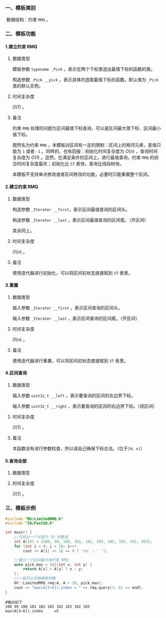 ### 一、模板类别

​	数据结构：约束 `RMQ` 。

### 二、模板功能

#### 1.建立约束 RMQ

1. 数据类型

   模板参数 `typename _Pick` ，表示在两个下标里选出最值下标的函数的类。

   构造参数 `_Pick __pick` ，表示具体的选取最值下标的函数。默认值为 `_Pick` 类的默认实例。

2. 时间复杂度

   $O(1)$ 。

3. 备注

   约束 `RMQ` 处理的问题为区间最值下标查询，可以是区间最大值下标、区间最小值下标。

   既然名为约束 `RMQ` ，本模板对区间有一定的限制：区间上的相邻元素，差值只能为 `1` 或者 `-1` 。同样的，也有回报：初始化时间复杂度为 $O(n)$ ，查询时间复杂度为 $O(1)$  。显然，在满足条件的区间上，进行最值查询，约束 `RMQ` 的综合时间复杂度最优；初始化比 `ST` 表快，查询比线段树快。

   本模板不支持单点修改或者区间修改的功能，必要时只能重置整个区间。

#### 2.建立约束 RMQ

1. 数据类型

   构造参数 `_Iterator __first`​ ，表示区间最值查询的区间头。

   构造参数 `_Iterator __last` ，表示区间最值查询的区间尾。（开区间）

   其余同上。

2. 时间复杂度

   $O(n)$ 。

3. 备注

   使用迭代器进行初始化，可以将区间初状态直接赋到 `ST` 表里。

#### 3.重置

1. 数据类型

   输入参数 `_Iterator __first` ，表示区间查询的区间头。

   输入参数 `_Iterator __last` ，表示区间查询的区间尾。（开区间）

2. 时间复杂度

   $O(n)$ 。

3. 备注

   使用迭代器进行重置，可以将区间初状态直接赋到 `ST` 表里。

#### 4.区间查询

1. 数据类型

   输入参数 `uint32_t __left` ，表示要查询的区间的左边界下标。

   输入参数 `uint32_t __right` ，表示要查询的区间的右边界下标。（闭区间）

2. 时间复杂度

   $O(1)$ 。

3. 备注

   本函数没有进行参数检查，所以请自己确保下标合法。（位于`[0，n)`）

#### 5.查询全部

1. 数据类型

2. 时间复杂度

   $O(1)$ 。

### 三、模板示例

```c++
#include "DS/LimitedRMQ.h"
#include "IO/FastIO.h"

int main() {
    //先给出一个长度为 10 的数组
    int A[10] = {100, 99, 100, 101, 102, 103, 102, 103, 102, 103};
    for (int i = 0; i < 10; i++)
        cout << A[i] << (i == 9 ? '\n' : ' ');

    //建立一个区间最大值约束 RMQ
    auto pick_max = [&](int x, int y) {
        return A[x] > A[y] ? x : y;
    };
    //一般可以忽略模板参数
    OY::LimitedRMQ rmq(A, A + 10, pick_max);
    cout << "max(A[3~6]).index = " << rmq.query(3, 6) << endl;
}
```

```
#输出如下
100 99 100 101 102 103 102 103 102 103
max(A[3~6]).index     =5

```


